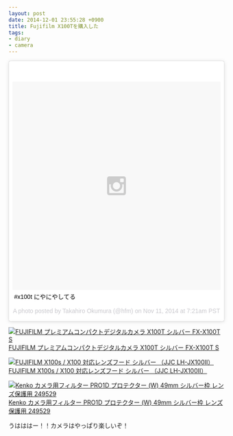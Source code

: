 ```yaml
---
layout: post
date: 2014-12-01 23:55:28 +0900
title: Fujifilm X100Tを購入した
tags: 
- diary
- camera
---
```

<blockquote class="instagram-media" data-instgrm-captioned data-instgrm-version="4" style=" background:#FFF; border:0; border-radius:3px; box-shadow:0 0 1px 0 rgba(0,0,0,0.5),0 1px 10px 0 rgba(0,0,0,0.15); margin: 1px; max-width:658px; padding:0; width:99.375%; width:-webkit-calc(100% - 2px); width:calc(100% - 2px);"><div style="padding:8px;"> <div style=" background:#F8F8F8; line-height:0; margin-top:40px; padding:50% 0; text-align:center; width:100%;"> <div style=" background:url(data:image/png;base64,iVBORw0KGgoAAAANSUhEUgAAACwAAAAsCAMAAAApWqozAAAAGFBMVEUiIiI9PT0eHh4gIB4hIBkcHBwcHBwcHBydr+JQAAAACHRSTlMABA4YHyQsM5jtaMwAAADfSURBVDjL7ZVBEgMhCAQBAf//42xcNbpAqakcM0ftUmFAAIBE81IqBJdS3lS6zs3bIpB9WED3YYXFPmHRfT8sgyrCP1x8uEUxLMzNWElFOYCV6mHWWwMzdPEKHlhLw7NWJqkHc4uIZphavDzA2JPzUDsBZziNae2S6owH8xPmX8G7zzgKEOPUoYHvGz1TBCxMkd3kwNVbU0gKHkx+iZILf77IofhrY1nYFnB/lQPb79drWOyJVa/DAvg9B/rLB4cC+Nqgdz/TvBbBnr6GBReqn/nRmDgaQEej7WhonozjF+Y2I/fZou/qAAAAAElFTkSuQmCC); display:block; height:44px; margin:0 auto -44px; position:relative; top:-22px; width:44px;"></div></div> <p style=" margin:8px 0 0 0; padding:0 4px;"> <a href="https://instagram.com/p/v3idHLkvEx/" style=" color:#000; font-family:Arial,sans-serif; font-size:14px; font-style:normal; font-weight:normal; line-height:17px; text-decoration:none; word-wrap:break-word;" target="_top">#x100t にやにやしてる</a></p> <p style=" color:#c9c8cd; font-family:Arial,sans-serif; font-size:14px; line-height:17px; margin-bottom:0; margin-top:8px; overflow:hidden; padding:8px 0 7px; text-align:center; text-overflow:ellipsis; white-space:nowrap;">A photo posted by Takahiro Okumura (@hfm) on <time style=" font-family:Arial,sans-serif; font-size:14px; line-height:17px;" datetime="2014-11-26T15:21:51+00:00">Nov 11, 2014 at 7:21am PST</time></p></div></blockquote>
<script async defer src="//platform.instagram.com/en_US/embeds.js"></script>

[![FUJIFILM プレミアムコンパクトデジタルカメラ X100T シルバー FX-X100T S](http://ecx.images-amazon.com/images/I/51PqPHa0ULL.jpg)  
FUJIFILM プレミアムコンパクトデジタルカメラ X100T シルバー FX-X100T S](http://www.amazon.co.jp/exec/obidos/ASIN/B00NGFLOI8/hifumiass-22/ref=nosim/)

[![FUJIFILM X100s / X100 対応レンズフード シルバー （JJC LH-JX100II）](http://ecx.images-amazon.com/images/I/51qwirUoKXL.jpg)  
FUJIFILM X100s / X100 対応レンズフード シルバー （JJC LH-JX100II）](http://www.amazon.co.jp/exec/obidos/ASIN/B00J95J44U/hifumiass-22/ref=nosim/)

[![Kenko カメラ用フィルター PRO1D プロテクター (W) 49mm シルバー枠 レンズ保護用 249529](http://ecx.images-amazon.com/images/I/41zRdwyThYL.jpg)  
Kenko カメラ用フィルター PRO1D プロテクター (W) 49mm シルバー枠 レンズ保護用 249529](http://www.amazon.co.jp/exec/obidos/ASIN/B005E65C12/hifumiass-22/ref=nosim/)

うはははー！！カメラはやっぱり楽しいぞ！
